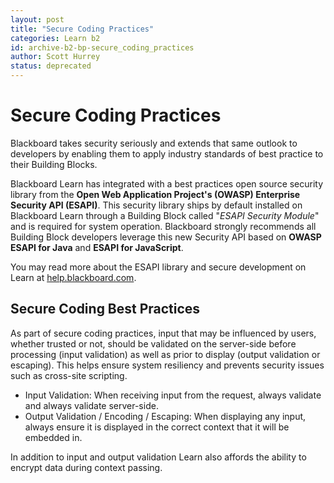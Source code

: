 ```yaml
---
layout: post
title: "Secure Coding Practices"
categories: Learn b2
id: archive-b2-bp-secure_coding_practices
author: Scott Hurrey
status: deprecated
---
```


# Secure Coding Practices

Blackboard takes security seriously and extends that same outlook to
developers by enabling them to apply industry standards of best practice to
their Building Blocks.

Blackboard Learn has integrated with a best practices open source security
library from the **Open Web Application Project's (OWASP) Enterprise Security
API (ESAPI)**. This security library ships by default installed on Blackboard
Learn through a Building Block called "_ESAPI Security Module_" and is
required for system operation. Blackboard strongly recommends all Building
Block developers leverage this new Security API based on **OWASP ESAPI for
Java** and **ESAPI for JavaScript**.

You may read more about the ESAPI library and secure development on Learn at
[help.blackboard.com](https://help.blackboard.com/en-us/Learn/9.1_2014_04/Administrator/070_Server_Management_and_Integrations/Security).

## Secure Coding Best Practices

As part of secure coding practices, input that may be influenced by users,
whether trusted or not, should be validated on the server-side before
processing (input validation) as well as prior to display (output validation
or escaping). This helps ensure system resiliency and prevents security issues
such as cross-site scripting.

- Input Validation: When receiving input from the request, always validate and always validate server-side.
- Output Validation / Encoding / Escaping: When displaying any input, always ensure it is displayed in the correct context that it will be embedded in.

In addition to input and output validation Learn also affords the ability to
encrypt data during context passing.
